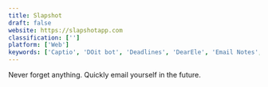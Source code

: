 ```yaml
---
title: Slapshot
draft: false 
website: https://slapshotapp.com
classification: ['']
platform: ['Web']
keywords: ['Captio', 'DOit bot', 'Deadlines', 'DearEle', 'Email Notes', 'Jot', 'Jotbox', 'Mail to Self', 'Napkin Note', 'Noto', 'Passport Simple', 'Pigeon', 'Read on Mail', 'Reminder', 'SendToEmail', 'Todoist 10 for iOS', 'WhatsApp + Any.do', 'Wonder', 'Wonder for Google Home', 'Wonder for Slack', 'fwrdto.me']
---
```

Never forget anything. Quickly email yourself in the future.